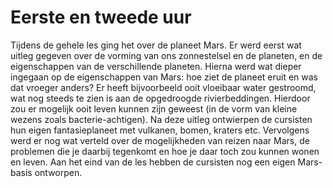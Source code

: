 # Eerste en tweede uur
Tijdens de gehele les ging het over de planeet Mars. Er werd eerst wat uitleg gegeven over de vorming van ons zonnestelsel en de planeten, en de eigenschappen van de verschillende planeten. Hierna werd wat dieper ingegaan op de eigenschappen van Mars: hoe ziet de planeet eruit en was dat vroeger anders? Er heeft bijvoorbeeld ooit vloeibaar water gestroomd, wat nog steeds te zien is aan de opgedroogde rivierbeddingen. Hierdoor zou er mogelijk ooit leven kunnen zijn geweest (in de vorm van kleine wezens zoals bacterie-achtigen). Na deze uitleg ontwierpen de cursisten hun eigen fantasieplaneet met vulkanen, bomen, kraters etc. Vervolgens werd er nog wat verteld over de mogelijkheden van reizen naar Mars, de problemen die je daarbij tegenkomt en hoe je daar toch zou kunnen wonen en leven. Aan het eind van de les hebben de cursisten nog een eigen Mars-basis ontworpen.
